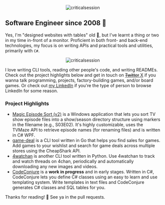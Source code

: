 <p align="Center"><img src="https://github-readme-streak-stats.herokuapp.com/?user=criticalsession&theme=dark" alt="criticalsession" /></p>

## Software Engineer since 2008 🚀

Yes, I'm "designed websites with tables" old 👀, but I've learnt a thing or two in my time in-front of a monitor. Proficient in both front- and back-end technologies, my focus is on writing APIs and practical tools and utilities, primarily with `C#`. 

<p align="center"><img src="https://github-readme-stats.vercel.app/api/top-langs?username=criticalsession&show_icons=true&locale=en&layout=compact&theme=dark" alt="criticalsession" /></p>

I love writing CLI tools, reading other people's code, and writing READMEs. Check out the project highlights below and get in touch on [~~Twitter~~ X](https://twitter.com/criticalsession) if you wanna talk programming, projects, factory-building games, and/or board games. Or check out [my LinkedIn](https://linkedin.com/in/amantereale) if you're the type of person to browse LinkedIn for some reason.

### Project Highlights

- [Magic Episode Sort (v2)](https://github.com/criticalsession/Magic-Episode-Sort-v2) is a Windows application that lets you sort TV show episode files into a show/season directory structure using markers in the filename (e.g., S03E02). It's highly customizable, uses the TVMaze API to retrieve episode names (for renaming files) and is written in C# WPF. 
- [game-deal](https://github.com/criticalsession/game-deal) is a CLI tool written in Go that helps you find sales for games. Add games to your wishlist and search for game deals across multiple stores using the CheapShark API.
- [4watchan](https://github.com/criticalsession/4watchan) is another CLI tool written in Python. Use 4watchan to track and watch threads on 4chan, periodically and automatically downloading any new images and videos.
- [CodeConjure](https://github.com/criticalsession/CodeConjure) is a **work in progress** and in early stages. Written in C#, CodeConjure lets you define C# classes using an easy to learn and use templating system. Write templates in text files and CodeConjure generates C# classes and SQL tables for you.

Thanks for reading! 👋 See ya in the pull requests.
